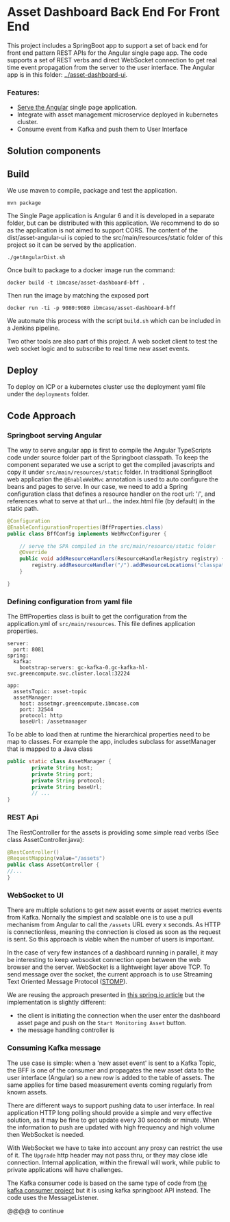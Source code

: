 # Asset Dashboard Back End For Front End
This project includes a SpringBoot app to support a set of back end for front end pattern REST APIs for the Angular single page app. The code supports a set of REST verbs and direct WebSocket connection to get real time event propagation from the server to the user interface. The Angular app is in this folder: [../asset-dashboard-ui](../asset-dashboard-ui).

### Features:
* [Serve the Angular](#springboot-serving-angular) single page application.
* Integrate with asset management microservice deployed in kubernetes cluster.
* Consume event from Kafka and push them to User Interface

## Solution components

## Build
We use maven to compile, package and test the application.
```
mvn package
```

The Single Page application is Angular 6 and it is developed in a separate folder, but can be distributed with this application. We recommend to do so as the application is not aimed to support CORS.
The content of the dist/asset-angular-ui is copied to the src/main/resources/static folder of this project so it can be served by the application.

```
./getAngularDist.sh
```

Once built to package to a docker image run the command:
```
docker build -t ibmcase/asset-dashboard-bff .
```
Then run the image by matching the exposed port
```
docker run -ti -p 9080:9080 ibmcase/asset-dashboard-bff
```
We automate this process with the script `build.sh` which can be included in a Jenkins pipeline.

Two other tools are also part of this project. A web socket client to test the web socket logic and to subscribe to real time new asset events.

## Deploy
To deploy on ICP or a kubernetes cluster use the deployment yaml file under the `deployments` folder.

## Code Approach
### Springboot serving Angular

The way to serve angular app is first to compile the Angular TypeScripts code under source folder part of the Springboot
 classpath. To keep the component separated we use a script to get the compiled javascripts and copy it under `src/main/resources/static` folder.
In traditional SpringBoot web application the `@EnableWebMvc` annotation is used to auto configure the beans and pages to serve. 
In our case, we need to add a Spring configuration class that defines a resource handler on the root url: '/', and references what
to serve at that url... the index.html file (by default) in the static path.  
```java
@Configuration
@EnableConfigurationProperties(BffProperties.class)
public class BffConfig implements WebMvcConfigurer {

	// serve the SPA compiled in the src/main/resource/static folder
    @Override
    public void addResourceHandlers(ResourceHandlerRegistry registry) {
        registry.addResourceHandler("/").addResourceLocations("classpath:/static/");
    }

}
```

### Defining configuration from yaml file
The BffProperties class is built to get the configuration from the application.yml of `src/main/resources`. This file defines application properties.
```
server:
  port: 8081 
spring:
  kafka:
    bootstrap-servers: gc-kafka-0.gc-kafka-hl-svc.greencompute.svc.cluster.local:32224

app:
  assetsTopic: asset-topic
  assetManager:
    host: assetmgr.greencompute.ibmcase.com
    port: 32544
    protocol: http
    baseUrl: /assetmanager
```
To be able to load then at runtime the hierarchical properties need to be map to classes. For example the app, includes subclass for assetManager that is mapped to a Java class

```java
public static class AssetManager {
		private String host;
		private String port;
		private String protocol;
		private String baseUrl;
		// ...
}
```

### REST Api
The RestController for the assets is providing some simple read verbs (See class AssetController.java):
```java
@RestController()
@RequestMapping(value="/assets")
public class AssetController {
//...
}
```
### WebSocket to UI
There are multiple solutions to get new asset events or asset metrics events from Kafka. Nornally the simplest and scalable one is to use a pull mechanism from Angular to call
the `/assets` URL every x seconds. As HTTP is connectionless, meaning the connection is closed as soon as the request is sent.  So this approach is viable when the number of
users is important.

In the case of very few instances of a dashboard running in parallel, it may be interesting to keep websocket connection open between the web browser and the server.
WebSocket is a lightweight layer above TCP. To send message over the socket, the current approach is to use Streaming Text Oriented Message Protocol ([STOMP](https://en.wikipedia.org/wiki/Streaming_Text_Oriented_Messaging_Protocol)).

We are reusing the approach presented in [this spring.io article](https://spring.io/guides/gs/messaging-stomp-websocket/) but the implementation is slightly different:
* the client is initiating the connection when the user enter the dashboard asset page and push on the `Start Monitoring Asset` button.
* the message handling controller is 

### Consuming Kafka message
The use case is simple: when a 'new asset event' is sent to a Kafka Topic, the BFF is one of the consumer and propagates the new asset data to the user interface (Angular) so a new row is added to the table of assets. The same applies for time based measurement events coming regularly from known assets.

There are different ways to support pushing data to user interface. In real application HTTP long polling should provide a simple and very effective solution, as it may be fine to get update every 30 seconds or minute. When the information to push are updated with high frequency and high volume then WebSocket is needed.

With WebSocket we have to take into account any proxy can restrict the use of it. The `Upgrade` http header may not pass thru, or they may close idle connection. Internal application, within the firewall will work, while public to private applications will have challenges.

The Kafka consumer code is based on the same type of code from [the kafka consumer project](../asset-consumer) but it is using kafka springboot API instead.
The code uses the MessageListener.   

@@@@ to continue
